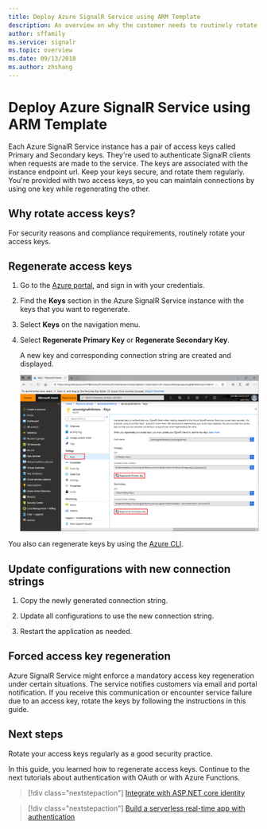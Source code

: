 ```yaml
---
title: Deploy Azure SignalR Service using ARM Template
description: An overview on why the customer needs to routinely rotate the access keys and how to do it with the Azure portal GUI and the Azure CLI.
author: sffamily
ms.service: signalr
ms.topic: overview
ms.date: 09/13/2018
ms.author: zhshang
---
```

# Deploy Azure SignalR Service using ARM Template

Each Azure SignalR Service instance has a pair of access keys called Primary and Secondary keys. They're used to authenticate SignalR clients when requests are made to the service. The keys are associated with the instance endpoint url. Keep your keys secure, and rotate them regularly. You're provided with two access keys, so you can maintain connections by using one key while regenerating the other.

## Why rotate access keys?

For security reasons and compliance requirements, routinely rotate your access keys.

## Regenerate access keys

1. Go to the [Azure portal](https://portal.azure.com/), and sign in with your credentials.

1. Find the **Keys** section in the Azure SignalR Service instance with the keys that you want to regenerate.

1. Select **Keys** on the navigation menu.

1. Select **Regenerate Primary Key** or **Regenerate Secondary Key**.

   A new key and corresponding connection string are created and displayed.

   ![Regenerate Keys](media/signalr-howto-key-rotation/regenerate-keys.png)

You also can regenerate keys by using the [Azure CLI](/cli/azure/ext/signalr/signalr/key?view=azure-cli-latest#ext-signalr-az-signalr-key-renew).

## Update configurations with new connection strings

1. Copy the newly generated connection string.

1. Update all configurations to use the new connection string.

1. Restart the application as needed.

## Forced access key regeneration

Azure SignalR Service might enforce a mandatory access key regeneration under certain situations. The service notifies customers via email and portal notification. If you receive this communication or encounter service failure due to an access key, rotate the keys by following the instructions in this guide.

## Next steps

Rotate your access keys regularly as a good security practice.

In this guide, you learned how to regenerate access keys. Continue to the next tutorials about authentication with OAuth or with Azure Functions.

> [!div class="nextstepaction"]
> [Integrate with ASP.NET core identity](./signalr-concept-authenticate-oauth.md)

> [!div class="nextstepaction"]
> [Build a serverless real-time app with authentication](./signalr-tutorial-authenticate-azure-functions.md)